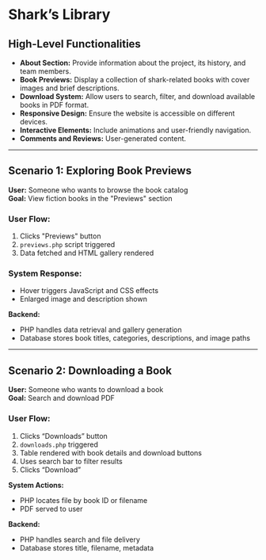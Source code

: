 # Shark’s Library

## High-Level Functionalities

- **About Section:** Provide information about the project, its history, and team members.  
- **Book Previews:** Display a collection of shark-related books with cover images and brief descriptions.  
- **Download System:** Allow users to search, filter, and download available books in PDF format.  
- **Responsive Design:** Ensure the website is accessible on different devices.  
- **Interactive Elements:** Include animations and user-friendly navigation.  
- **Comments and Reviews:** User-generated content.

---

## Scenario 1: Exploring Book Previews

**User:** Someone who wants to browse the book catalog  
**Goal:** View fiction books in the "Previews" section  

### User Flow:

1. Clicks "Previews" button  
2. `previews.php` script triggered  
3. Data fetched and HTML gallery rendered  

### System Response:

- Hover triggers JavaScript and CSS effects  
- Enlarged image and description shown  

**Backend:**  
- PHP handles data retrieval and gallery generation  
- Database stores book titles, categories, descriptions, and image paths

---

## Scenario 2: Downloading a Book

**User:** Someone who wants to download a book  
**Goal:** Search and download PDF  

### User Flow:

1. Clicks “Downloads” button  
2. `downloads.php` triggered  
3. Table rendered with book details and download buttons  
4. Uses search bar to filter results  
5. Clicks “Download”  

**System Actions:**  
- PHP locates file by book ID or filename  
- PDF served to user  

**Backend:**  
- PHP handles search and file delivery  
- Database stores title, filename, metadata
